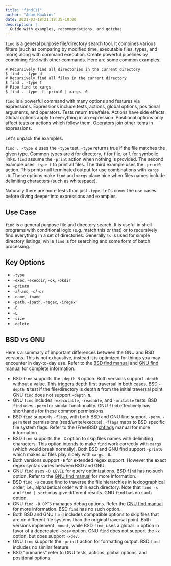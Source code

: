 ```yaml
---
title: "find(1)"
author: "Adam Hawkins"
date: 2021-03-18T21:19:35-10:00
description: |
  Guide with examples, recommendations, and gotchas
---
```


`find` is a general purpose file/directory search tool. It combines
various filters (such as comparing by modified time, executable files,
types, and more) along with command execution. Create powerful
pipelines by combining `find` with other commands. Here are some
common examples:

    # Recursively find all directories in the current directory
    $ find . -type d
    # Recursively find all files in the current directory
    $ find . -type f
    # Pipe find to xargs
    $ find . -type -f -print0 | xargs -0

`find` is a powerful command with many options and features via
expressions. Expressions include tests, actions, global options,
positional arguments, and operators. Tests return true/false. Actions
have side effects. Global options apply to everything in an
expression. Positional options only affect tests or actions which
follow them. Operators join other items in expressions.

Let's unpack the examples.

`find . -type d` uses the `-type` test. `-type` returns true if the
file matches the given type. Common types are `d` for directory, `f`
for file, or `l` for symbolic links. `find` assume the `-print` action
when nothing is provided. The second example uses `-type f` to print
all files. The third example uses the `-print0` action. This prints
null terminated output for use combinations with `xargs -0`. These
options make `find` and `xargs` place nice when files names include
delimiting characters (such as whitespace).

Naturally there are more tests than just `-type`. Let's cover the use
cases before diving deeper into expressions and examples.

## Use Case

`find` is a general purpose file and directory search. It is useful in
shell programs with conditional logic (e.g. match this _or_ that) or
to recursively find everything in a set of directories. Generally `ls`
is used for simple directory listings, while `find` is for searching
and some form of batch processing.

## Key Options

- `-type`
- `-exec`, `-execdir`, `-ok`, `-okdir`
- `-print0`
- `-a`/`-and`, `-o`/`-or`
- `-name`, `-iname`
- `-path`, `-ipath`, `-regex`, `-iregex`
- `-E`
- `-L`
- `-size`
- `-delete`

## BSD vs GNU

Here's a summary of important differences between the GNU and BSD
versions. This is not exhaustive, instead it is optimized for things
you may encounter in day-to-day use. Refer to the [BSD find
manual](http://www.unix.com/man-page/FreeBSD/1/find/) and [GNU find
manual](http://man7.org/linux/man-pages/man1/find.1.html) for complete
information.

- BSD `find` supports the `-depth N` option. Both versions support
  `-depth` without a value. This triggers depth first traversal in
  both cases. BSD `-depth N` test if the file/directory is depth `N`
  from the initial traversal point. GNU `find` does not support
  `-depth N`.
- GNU `find` includes `-executable`, `-readable`, and `-writable`
  tests. BSD `find` uses `-perm` for similar functionality. GNU `find`
  effectively has shorthands for these common permissions.
- BSD `find` supports `-flags`, with both BSD and GNU find support
  `-perm`. `-perm` test permissions (read/write/execute). `-flags`
  maps to BSD specific file system flags. Refer to the (Free)BSD
  [chflags](http://www.unix.com/man-page/freebsd/1/chflags/) manual
  for more information.
- BSD `find` supports the `-X` option to skip files names with
  delimiting characters. This option intends to make `find` work
  correctly with `xargs` (which would break normally). Both BSD and
  GNU find support `-print0` which makes _all_ files play nicely with
  `xargs -0`.
- Both versions support `-E` for extended regex support. However the
  exact regex syntax varies between BSD and GNU.
- GNU `find` uses `-O LEVEL` for query optimizations. BSD `find` has
  no such option. Refer to the [GNU find
  manual](https://linux.die.net/man/1/find) for more information.
- BSD `find -s` cause find to traverse the file hierarchies in
  lexicographical order, i.e., alphabetical order within each
  directory. Note that `find -s` and `find | sort` may give different
  results. GNU `find` has no such option.
- GNU `find -D OPTS` manages debug options. Refer the [GNU find
  manual](http://man7.org/linux/man-pages/man1/find.1.html) for more
  information. BSD `find` has no such option.
- Both BSD and GNU `find` includes compatible options to skip files
  that are on different file systems than the original traversal
  point. Both versions implement `-mount`, while BSD `find`, uses a
  global `-x` option in favor of a depcreated `-xdev` option. GNU
  `find` does not support the `-x` option, but does support `-xdev`.
- GNU `find` supports the `-printf` action for formatting output. BSD
  `find` includes no similar feature.
- BSD "primaries" refer to GNU tests, actions, global options, and
  positional options.
